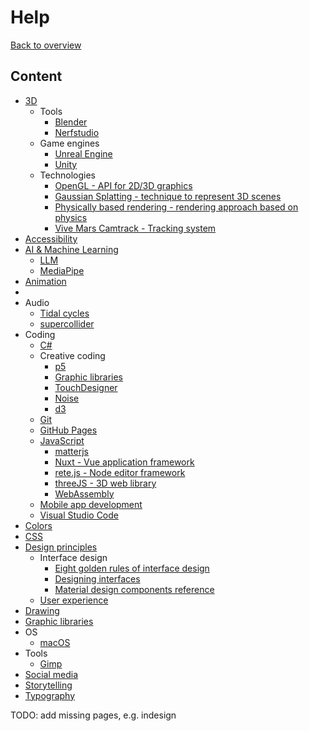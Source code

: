 # Help

[Back to overview](/studiesstart/)

## Content

- [3D](3d)
  - Tools
    - [Blender](3d/blender)
    - [Nerfstudio](3d/nerfstudio)
  - Game engines
    - [Unreal Engine](3d/unreal)
    - [Unity](unity)
  - Technologies
    - [OpenGL - API for 2D/3D graphics](opengl)
    - [Gaussian Splatting - technique to represent 3D scenes](3d/gaussiansplatting)
    - [Physically based rendering - rendering approach based on physics](3d/pbr/physicallybasedrendering)
    - [Vive Mars Camtrack - Tracking system](3d/vivemarscamtrack)
- [Accessibility](accessibility)
- [AI & Machine Learning](ai)
  - [LLM](llm)
  - [MediaPipe](mediapipe)
- [Animation](animation)
- 
- Audio
  - [Tidal cycles](tidalcycles)
  - [supercollider](supercollider)
- Coding
  - [C#](csharp)
  - Creative coding
    - [p5](p5js)
    - [Graphic libraries](graphiclibraries)
    - [TouchDesigner](touchdesigner)
    - [Noise](noise)
    - [d3](d3)
  - [Git](git)
  - [GitHub Pages](githubpages)
  - [JavaScript](javascript)
    - [matterjs](matterjs)
    - [Nuxt - Vue application framework](nuxt)
    - [rete.js - Node editor framework](retejs)
    - [threeJS - 3D web library](threejs)
    - [WebAssembly](webassembly)
  - [Mobile app development](appdevelopment)
  - [Visual Studio Code](vscode)
- [Colors](colors)
- [CSS](css)
- [Design principles](designprinciples)
  - Interface design
    - [Eight golden rules of interface design](https://capian.co/shneiderman-eight-golden-rules-interface-design)
    - [Designing interfaces](https://www.oreilly.com/library/view/designing-interfaces-3rd/9781492051954/)
    - [Material design components reference](https://m3.material.io/components)
  - [User experience](ux)
- [Drawing](drawing)
- [Graphic libraries](graphiclibraries)
- OS
  - [macOS](macos)
- Tools
  - [Gimp](gimp)
- [Social media](socialmedia)
- [Storytelling](storytelling)
- [Typography](typography)


TODO: add missing pages, e.g. indesign